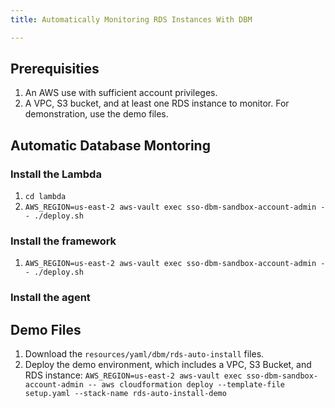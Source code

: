 ```yaml
---
title: Automatically Monitoring RDS Instances With DBM

---
```


## Prerequisities
1. An AWS use with sufficient account privileges.
1. A VPC, S3 bucket, and at least one RDS instance to monitor. For demonstration, use the demo files.

## Automatic Database Montoring
### Install the Lambda
1. `cd lambda`
1. `AWS_REGION=us-east-2 aws-vault exec sso-dbm-sandbox-account-admin -- ./deploy.sh`

### Install the framework
1. `AWS_REGION=us-east-2 aws-vault exec sso-dbm-sandbox-account-admin -- ./deploy.sh`

### Install the agent


## Demo Files
1. Download the `resources/yaml/dbm/rds-auto-install` files.
1. Deploy the demo environment, which includes a VPC, S3 Bucket, and RDS instance: `AWS_REGION=us-east-2 aws-vault exec sso-dbm-sandbox-account-admin -- aws cloudformation deploy --template-file setup.yaml --stack-name rds-auto-install-demo`
